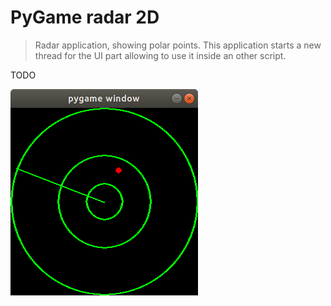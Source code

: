# PyGame radar 2D 

> Radar application, showing polar points. This application starts a new thread for the UI part allowing to use it inside an other script. 

TODO 

![screen_examples](.img/screen_example.png)